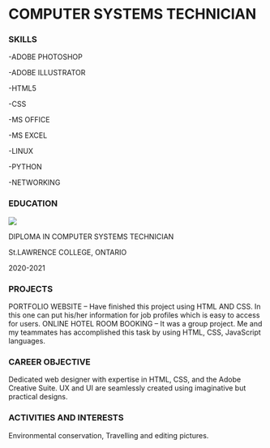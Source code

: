 # COMPUTER SYSTEMS TECHNICIAN

### SKILLS
-ADOBE PHOTOSHOP

-ADOBE ILLUSTRATOR

-HTML5

-CSS

-MS OFFICE

-MS EXCEL

-LINUX

-PYTHON

-NETWORKING

### EDUCATION

![](https://github.com/harshdeepjanjua/portfolio/assets/145364642/08403bef-3322-46b1-ba3f-81fba91480ff)

DIPLOMA IN COMPUTER SYSTEMS TECHNICIAN

St.LAWRENCE COLLEGE, ONTARIO

2020-2021

### PROJECTS
PORTFOLIO WEBSITE – Have finished this project using HTML AND CSS. In this one can put his/her information for job profiles which is easy to access for users.
ONLINE HOTEL ROOM BOOKING – It was a group project. Me and my teammates has accomplished this task by using HTML, CSS, JavaScript languages. 

### CAREER OBJECTIVE
Dedicated web designer with expertise in HTML, CSS, and the Adobe Creative Suite. UX and UI are seamlessly created using imaginative but practical designs.

### ACTIVITIES AND INTERESTS
Environmental conservation, Travelling and editing pictures.
